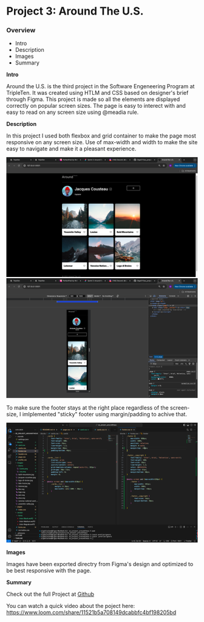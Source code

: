 # Project 3: Around The U.S.

### Overview  

* Intro 
* Description 
* Images  
* Summary
  
**Intro**
  
Around the U.S. is the third project in the Software Engeneering Program at TripleTen. It was created using HTLM and CSS  based on designer's brief through Figma. This project is made so all the elements are displayed correctly on popular screen sizes. The page is easy to interect with and easy to read on any screen size using @meadia rule.

**Description**

In this project I used both flexbox and grid container to make the page most responsive on any screen size. Use of max-width and width to make the site easy to navigate and make it a pleasant experience. 

<img src="./images/Demo/Around the U.S..png" width="640">

<img src="./images/Demo/Around the U.S. 320px.png" width="640">

To make sure the footer stays at the right place regardless of the screen-size, I imlplemented "sticky" footer using margin/padding to achive that.

<img src="./images/Demo/Footer:Cards.png" width="640">



**Images**  
  
Images have been exported directry from Figma's design and optimized to be best responsive with the page. 


**Summary**

Check out the full Project at [Github](https://olgas111.github.io/se_project_aroundtheus/)


You can watch a quick video about the poject here: https://www.loom.com/share/11521b5a708149dcabbfc4bf198205bd 
